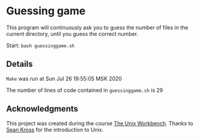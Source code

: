# Guessing game
This program will continuously ask you to guess the number of files in the current directory, until you guess the correct number.

Start: `bash guessinggame.sh`
## Details
`Make` was run at 
Sun Jul 26 19:55:05 MSK 2020

The number of lines of code contained in `guessinggame.sh` is 
29
## Acknowledgments
This project was created during the course [The Unix Workbench](https://www.coursera.org/learn/unix/home/welcome). Thanks to [Sean Kross](http://seankross.com/) for the introduction to Unix.
